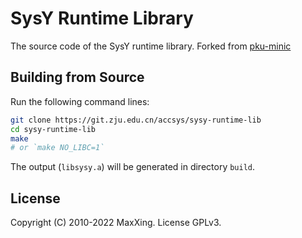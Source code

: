 # SysY Runtime Library

The source code of the SysY runtime library.
Forked from [pku-minic](https://github.com/pku-minic/sysy-runtime-lib)

## Building from Source

Run the following command lines:

```sh
git clone https://git.zju.edu.cn/accsys/sysy-runtime-lib
cd sysy-runtime-lib
make
# or `make NO_LIBC=1`
```

The output (`libsysy.a`) will be generated in directory `build`.

## License

Copyright (C) 2010-2022 MaxXing. License GPLv3.
